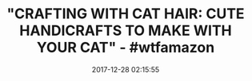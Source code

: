 ---
title: '"CRAFTING WITH CAT HAIR: CUTE HANDICRAFTS TO MAKE WITH YOUR CAT" - #wtfamazon'
name: 'Crafting with Cat Hair: Cute Handicrafts to Make with Your Cat'
date: '2017-12-28 02:15:55'
buy_now: >-
  https://www.amazon.com/Crafting-Cat-Hair-Cute-Handicrafts-ebook/dp/B00CCONZYU?SubscriptionId=AKIAIA5RBQIWQVTCUEUQ&tag=coldcutdeals-20&linkCode=xm2&camp=2025&creative=165953&creativeASIN=B00CCONZYU
description_markdown: |-
  Crafting with Cat Hair: Cute Handicrafts to Make with Your Cat

   
tweet_id_str: '946203023885459461'
price: ''
you_save: ''
asin: B00CCONZYU
image: 'https://images-na.ssl-images-amazon.com/images/I/51h%2ByBXnHdL.jpg'

---